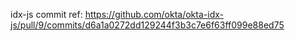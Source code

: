 idx-js commit ref: https://github.com/okta/okta-idx-js/pull/9/commits/d6a1a0272dd129244f3b3c7e6f63ff099e88ed75